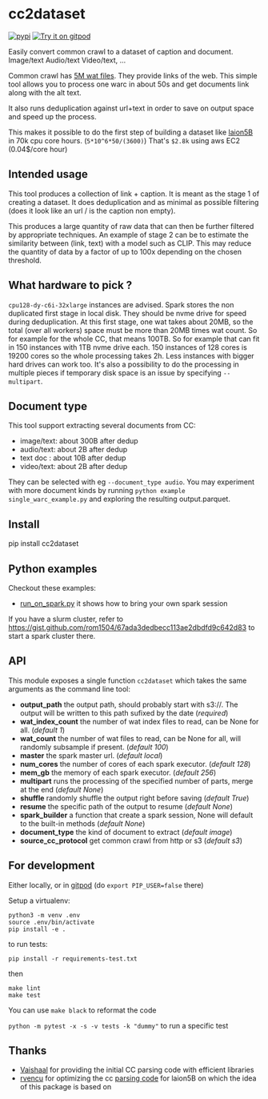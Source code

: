 # cc2dataset
[![pypi](https://img.shields.io/pypi/v/cc2dataset.svg)](https://pypi.python.org/pypi/cc2dataset)
[![Try it on gitpod](https://img.shields.io/badge/try-on%20gitpod-brightgreen.svg)](https://gitpod.io/#https://github.com/rom1504/cc2dataset)

Easily convert common crawl to a dataset of caption and document. Image/text Audio/text Video/text, ...

Common crawl has [5M wat files](https://commoncrawl.org/the-data/get-started/). They provide links of the web.
This simple tool allows you to process one warc in about 50s and get documents link along with the alt text.

It also runs deduplication against url+text in order to save on output space and speed up the process.

This makes it possible to do the first step of building a dataset like [laion5B](https://laion.ai/blog/laion-5b/) in 70k cpu core hours. (`5*10^6*50/(3600)`)
That's `$2.8k` using aws EC2 (0.04$/core hour)

## Intended usage

This tool produces a collection of link + caption. It is meant as the stage 1 of creating a dataset. It does deduplication and as minimal as possible filtering (does it look like an url / is the caption non empty).

This produces a large quantity of raw data that can then be further filtered by appropriate techniques.
An example of stage 2 can be to estimate the similarity between (link, text) with a model such as CLIP. This may reduce the quantity of data by a factor of up to 100x depending on the chosen threshold.

## What hardware to pick ?

`cpu128-dy-c6i-32xlarge` instances are advised. Spark stores the non duplicated first stage in local disk. They should be nvme drive for speed during deduplication. At this first stage, one wat takes about 20MB, so the total (over all workers) space must be more than 20MB times wat count. So for example for the whole CC, that means 100TB. So for example that can fit in 150 instances with 1TB nvme drive each. 150 instances of 128 cores is 19200 cores so the whole processing takes 2h. Less instances with bigger hard drives can work too. It's also a possibility to do the processing in multiple pieces if temporary disk space is an issue by specifying `--multipart`.

## Document type

This tool support extracting several documents from CC:
* image/text: about 300B after dedup
* audio/text: about 2B after dedup
* text doc : about 10B after dedup
* video/text: about 2B after dedup

They can be selected with eg `--document_type audio`.
You may experiment with more document kinds by running `python example single_warc_example.py` and exploring the resulting output.parquet.

## Install

pip install cc2dataset

## Python examples

Checkout these examples:
* [run_on_spark.py](examples/run_on_spark.py) it shows how to bring your own spark session

If you have a slurm cluster, refer to https://gist.github.com/rom1504/67ada3dedbecc113ae2dbdfd9c642d83 to start a spark cluster there.

## API

This module exposes a single function `cc2dataset` which takes the same arguments as the command line tool:
* **output_path** the output path, should probably start with s3://. The output will be written to this path sufixed by the date (*required*)
* **wat_index_count** the number of wat index files to read, can be None for all. (*default 1*)
* **wat_count** the number of wat files to read, can be None for all, will randomly subsample if present. (*default 100*)
* **master** the spark master url. (*default local*)
* **num_cores** the number of cores of each spark executor. (*default 128*)
* **mem_gb** the memory of each spark executor. (*default 256*)
* **multipart** runs the processing of the specified number of parts, merge at the end (*default None*)
* **shuffle** randomly shuffle the output right before saving (*default True*)
* **resume** the specific path of the output to resume (*default None*)
* **spark_builder** a function that create a spark session, None will default to the built-in methods (*default None*)
* **document_type** the kind of document to extract (*default image*)
* **source_cc_protocol** get common crawl from http or s3 (*default s3*)

## For development

Either locally, or in [gitpod](https://gitpod.io/#https://github.com/rom1504/cc2dataset) (do `export PIP_USER=false` there)

Setup a virtualenv:

```
python3 -m venv .env
source .env/bin/activate
pip install -e .
```

to run tests:
```
pip install -r requirements-test.txt
```
then 
```
make lint
make test
```

You can use `make black` to reformat the code

`python -m pytest -x -s -v tests -k "dummy"` to run a specific test


## Thanks

* [Vaishaal](https://github.com/Vaishaal) for providing the initial CC parsing code with efficient libraries
* [rvencu](https://github.com/rvencu) for optimizing the cc [parsing code](https://github.com/rvencu/crawlingathome-gpu-hcloud) for laion5B on which the idea of this package is based on